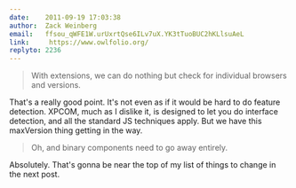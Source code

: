 ```yaml
---
date:    2011-09-19 17:03:38
author:  Zack Weinberg
email:   ffsou_qWFE1W.urUxrtQse6ILv7uX.YK3tTuoBUC2hKLlsuAeL
link:     https://www.owlfolio.org/
replyto: 2236
---
```


<blockquote>With extensions, we can do nothing but check for
individual browsers and versions.</blockquote>

That's a really good point.  It's not even as if it would be hard to
do feature detection.  XPCOM, much as I dislike it, is designed to let
you do interface detection, and all the standard JS techniques apply.
But we have this maxVersion thing getting in the way.

<blockquote>Oh, and binary components need to go away
entirely.</blockquote>

Absolutely.  That's gonna be near the top of my list of things to
change in the next post.
